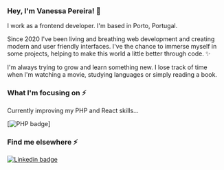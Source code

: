 ### Hey, I'm Vanessa Pereira! 👋

I work as a frontend developer. I'm based in Porto, Portugal.

Since 2020 I've been living and breathing web development and creating modern and user friendly interfaces. I've the chance to immerse myself in some projects, helping to make this world a little better through code. ✨

I'm always trying to grow and learn something new. I lose track of time when I'm watching a movie, studying languages or simply reading a book.

### What I'm focusing on ⚡

Currently improving my PHP and React skills...

[![PHP badge](https://img.shields.io/badge/PHP-777BB4?style=for-the-badge&logo=php&logoColor=white)]

### Find me elsewhere ⚡

 [![Linkedin badge](https://img.shields.io/badge/LinkedIn-0077B5?style=for-the-badge&logo=linkedin&logoColor=white)]([https://www.linkedin.com/in/vanessa-pereira-529a03217/])






<!--
**VanessaPereiraDev/VanessaPereiraDev** is a ✨ _special_ ✨ repository because its `README.md` (this file) appears on your GitHub profile.

Here are some ideas to get you started:

- 🔭 I’m currently working on ...
- 🌱 I’m currently learning ...
- 👯 I’m looking to collaborate on ...
- 🤔 I’m looking for help with ...
- 💬 Ask me about ...
- 📫 How to reach me: ...
- 😄 Pronouns: ...
- ⚡ Fun fact: ...
-->
